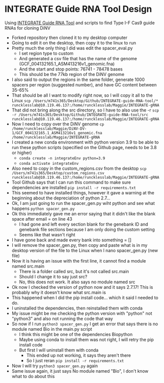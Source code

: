 # INTEGRATE Guide RNA Tool Design

Using [INTEGRATE Guide RNA Tool](https://github.com/sternberglab/INTEGRATE-guide-RNA-tool) and scripts to find Type I-F Cas9 guide RNAs for cloning DiNV


- Forked repository then cloned it to my desktop computer
- Going to edit it on the desktop, then copy it to the linux to run
- Pretty much the only thing I did was edit the spacer_eval.py
  - I set region type to custom
  - And generated a csv file that has the name of the genome (GCF_004132165.1_ASM413216v1_genomic.fna)
  - And the start and stop points: 76741 - 78478 bases
  - This should be the 77kb region of the DiNV genome
- I also said to output the regions in the same folder, generate 1000 spacers per region (suggested number), and have GC content between 35-65%
- That should be all I want to modify right now, so I will copy it all to the Linux
`scp /Users/m741s365/Desktop/Github/INTEGRATE-guide-RNA-tool/* runcklesslab@10.119.46.137:/home/runcklesslab/Maggie/INTEGRATE-gRNA`
- That did not bring along the src directory, so I have to also use the -r
`scp -r /Users/m741s365/Desktop/Github/INTEGRATE-guide-RNA-tool/src runcklesslab@10.119.46.137:/home/runcklesslab/Maggie/INTEGRATE-gRNA`
- Now I need to copy over the DiNV genome
`cp /home/runcklesslab/Maggie/DiNV-DV-1/GCF_004132165.1_ASM413216v1_genomic.fna /home/runcklesslab/Maggie/INTEGRATE-gRNA`
- I created a new conda environment with python version 3.9 to be able to run these python scripts (specified on the Github page, needs to be 3.8 or higher)
  - `conda create -n integrateEnv python=3.9`
  - `conda activate integrateEnv`
- Also need to copy in the custom_regions.csv from the desktop
`scp /Users/m741s365/Desktop/custom_regions.csv runcklesslab@10.119.46.137:/home/runcklesslab/Maggie/INTEGRATE-gRNA`
- Tool Github says that I can run this command to make sure dependencies are installed
`pip install -r requirements.txt`
- This seemed to have installed things, however it gave a warning at the beginning about the depreciation of python 2.7...
- Ok, I am just going to run the spacer_gen.py wiht python and see what happens
`python spacer_gen.py`
- Ok this immediately gave me an error saying that it didn't like the blank space after email = on line 43
  - I had gone and left every section blank for the genebank ID and genebank file sections because I am only doing the custom setting
  - Seems like that wasn't right
- I have gone back and made every bank into something = []
- I will remove the spacer_gen.py, then copy and paste what is in my desktop version of the file to the Linux when I nano spacer_gen.py (new file)
- Now it is having an issue with the first line, it cannot find a module named src.main
  - There is a folder called src, but it's not called src.main
  - Should I change it to say just src?
  - No, this does not work. It also says no module named src
- Ok now I checked the version of python now and it says 2.7.17! This is probably why it doesn't know what src.main is
- This happened when I did the pip install code... which it said I needed to do.
- I uninstalled the dependencies, then reinstalled them with conda
- My issue might be me checking the python version with "python" not "python3" and also not running the code that way
- So now if I run `python3 spacer_gen.py` I get an error that says there is no module named Bio in the main.py script
  - I think this might be one of the dependencies Biopython
  - Maybe using conda to install them was not right, I will retry the pip install code
  - But first I will uninstall them with conda
    - This ended up not working, it says they aren't there
    - So I just reran `pip install -r requirements.txt`
- Now I will try `python3 spacer_gen.py` again
- Same issue again, it just says No module named "Bio", I don't know what to do about this 

